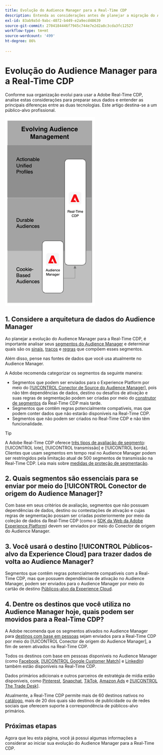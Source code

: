 ```yaml
---
title: Evolução do Audience Manager para a Real-Time CDP
description: Entenda as considerações antes de planejar a migração do Audience Manager para o Adobe Real-Time CDP.
exl-id: 83ab9a5d-9abc-4072-b449-e2a9ecd48639
source-git-commit: 2704184446f7945c744e7e2d2a8c3cda3fc12527
workflow-type: tm+mt
source-wordcount: '499'
ht-degree: 86%

---
```


# Evolução do Audience Manager para a Real-Time CDP

Conforme sua organização evolui para usar a Adobe Real-Time CDP, analise estas considerações para preparar seus dados e entender as principais diferenças entre as duas tecnologias. Este artigo destina-se a um público-alvo profissional.

![Diagrama de evolução do Audience Manager para a Real-Time CDP](/help/rtcdp/assets/aam-to-rtcdp-evolution.png)

## 1. Considere a arquitetura de dados do Audience Manager

Ao planejar a evolução do Audience Manager para a Real-Time CDP, é importante analisar seus [segmentos do Audience Manager](https://experienceleague.adobe.com/docs/audience-manager/user-guide/features/segments/segments-purpose.html) e determinar quais são os [sinais](https://experienceleague.adobe.com/docs/audience-manager/user-guide/features/data-explorer/data-explorer-understanding-signals.html), [traços](https://experienceleague.adobe.com/docs/audience-manager/user-guide/features/traits/trait-details-page.html) e [regras](https://experienceleague.adobe.com/docs/audience-manager/user-guide/features/segments/segment-builder.html#segment-builder-section) que compõem esses segmentos.

Além disso, pense nas fontes de dados que você usa atualmente no Audience Manager.

A Adobe recomenda categorizar os segmentos da seguinte maneira:

* Segmentos que podem ser enviados para o Experience Platform por meio do [[!UICONTROL Conector de Source do Audience Manager]](/help/sources/connectors/adobe-applications/audience-manager.md), pois não têm dependências de dados, destino ou desafios de ativação e suas regras de segmentação podem ser criadas por meio do [construtor de segmentos](/help/segmentation/ui/segment-builder.md) da Real-Time CDP mais tarde.
* Segmentos que contêm regras potencialmente compatíveis, mas que podem conter dados que não estarão disponíveis na Real-Time CDP.
* Segmentos que não podem ser criados no Real-Time CDP e não têm funcionalidade.

>[!TIP]
>
>A Adobe Real-Time CDP oferece [três tipos de avaliação de segmento](/help/segmentation/home.md#evaluate-segments): [!UICONTROL lote], [!UICONTROL transmissão] e [!UICONTROL borda]. Clientes que usam segmentos em tempo real no Audience Manager podem ser restringidos pela limitação atual de 500 segmentos de transmissão na Real-Time CDP. Leia mais sobre [medidas de proteção de segmentação](/help/profile/guardrails.md).

## 2. Quais segmentos são essenciais para se enviar por meio do [!UICONTROL Conector de origem do Audience Manager]?

Com base em seus critérios de avaliação, segmentos que não possuam dependências de dados, destino ou contestações de ativação e cujas regras de segmentação possam ser criadas posteriormente por meio da coleção de dados da Real-Time CDP (como o [SDK da Web da Adobe Experience Platform](/help/web-sdk/faq.md)) devem ser enviados por meio do Conector de origem do Audience Manager.

## 3. Você usará o destino [!UICONTROL Públicos-alvo da Experience Cloud] para trazer dados de volta ao Audience Manager?

Segmentos que contêm regras potencialmente compatíveis com a Real-Time CDP, mas que possuem dependências de ativação no Audience Manager, podem ser enviados para o Audience Manager por meio do cartão de destino [Públicos-alvo da Experience Cloud](/help/destinations/catalog/adobe/experience-cloud-audiences.md).

## 4. Dentre os destinos que você utiliza no Audience Manager hoje, quais podem ser movidos para a Real-Time CDP?

A Adobe recomenda que os segmentos ativados no Audience Manager para [destinos com base em pessoas](https://experienceleague.adobe.com/docs/audience-manager/user-guide/features/destinations/people-based/people-based-destinations-overview.html?lang=pt-BR) sejam enviados para a Real-Time CDP por meio do [!UICONTROL Conector de origem do Audience Manager], a fim de serem ativados na Real-Time CDP.

Todos os destinos com base em pessoas disponíveis no Audience Manager (como [Facebook](/help/destinations/catalog/social/facebook.md), [[!UICONTROL Google Customer Match]](/help/destinations/catalog/advertising/google-customer-match.md) e [LinkedIn](/help/destinations/catalog/social/linkedin.md)) também estão disponíveis na Real-Time CDP.

Dados primários adicionais e outros parceiros de estratégia de mídia estão disponíveis, como [Pinterest](/help/destinations/catalog/advertising/pinterest.md), [Snapchat](/help/destinations/catalog/advertising/snap-inc.md), [TikTok](/help/destinations/catalog/social/tiktok.md), [Amazon Ads](/help/destinations/catalog/advertising/amazon-ads.md) e [[!UICONTROL The Trade Desk]](/help/destinations/catalog/advertising/tradedesk.md).

Atualmente, a Real-Time CDP permite mais de 60 destinos nativos no [catálogo](/help/destinations/catalog/overview.md), mais de 20 dos quais são destinos de publicidade ou de redes sociais que oferecem suporte à correspondência de públicos-alvo primários.

## Próximas etapas

Agora que leu esta página, você já possui algumas informações a considerar ao iniciar sua evolução do Audience Manager para a Real-Time CDP.
